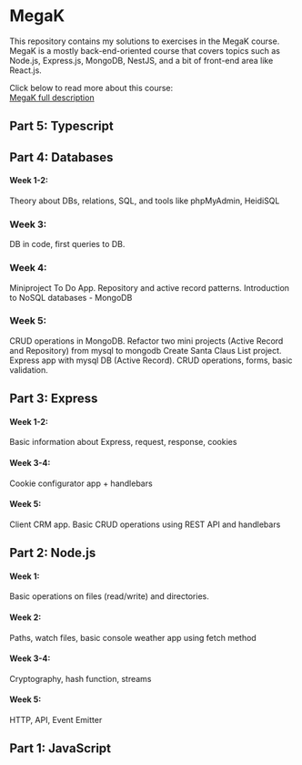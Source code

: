 # MegaK

This repository contains my solutions to exercises in the MegaK course. MegaK is a mostly
back-end-oriented course that covers topics such as Node.js, Express.js, MongoDB, NestJS, and a bit
of front-end area like React.js.

Click below to read more about this course:  
[MegaK full description](https://www.megak.pl/)

## Part 5: Typescript

## Part 4: Databases

#### Week 1-2:

Theory about DBs, relations, SQL, and tools like phpMyAdmin, HeidiSQL

### Week 3:

DB in code, first queries to DB.

### Week 4:

Miniproject To Do App. Repository and active record patterns. Introduction to NoSQL databases -
MongoDB

### Week 5:

CRUD operations in MongoDB. Refactor two mini projects (Active Record and Repository) from mysql to
mongodb
Create Santa Claus List project. Express app with mysql DB (Active Record). CRUD operations, forms, basic validation.

## Part 3: Express

#### Week 1-2:

Basic information about Express, request, response, cookies

#### Week 3-4:

Cookie configurator app + handlebars

#### Week 5:

Client CRM app. Basic CRUD operations using REST API and handlebars

## Part 2: Node.js

#### Week 1:

Basic operations on files (read/write) and directories.

#### Week 2:

Paths, watch files, basic console weather app using fetch method

#### Week 3-4:

Cryptography, hash function, streams

#### Week 5:

HTTP, API, Event Emitter

## Part 1: JavaScript
